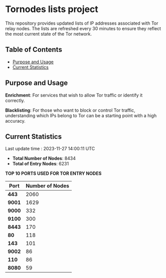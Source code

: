 # Tornodes lists project

This repository provides updated lists of IP addresses associated with Tor relay nodes. The lists are refreshed every 30 minutes to ensure they reflect the most current state of the Tor network.

## Table of Contents

- [Purpose and Usage](#purpose-and-usage)
- [Current Statistics](#current-statistics)


## Purpose and Usage

**Enrichment**: For services that wish to allow Tor traffic or identify it correctly.

**Blacklisting**: For those who want to block or control Tor traffic, understanding which IPs belong to Tor can be a starting point with a high accuracy.

## Current Statistics

Last update time : 2023-11-27 14:00:11 UTC

- **Total Number of Nodes**: 8434
- **Total of Entry Nodes**: 6231

**TOP 10 PORTS USED FOR TOR ENTRY NODES**

| **Port** | **Number of Nodes** |
|------|-----------------|
| **443**   | 2060  |
| **9001**   | 1629  |
| **9000**   | 332  |
| **9100**   | 300  |
| **8443**   | 170  |
| **80**   | 118  |
| **143**   | 101  |
| **9002**   | 86  |
| **110**   | 86  |
| **8080**   | 59  |

